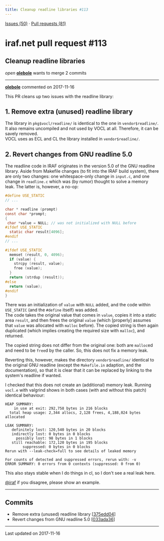 ```yaml
---
title: Cleanup readline libraries #113
---
```


[Issues (50)](https://iraf-community.github.io/iraf-v216/issues) · [Pull requests (81)](https://iraf-community.github.io/iraf-v216/issues/pulls)

# iraf.net pull request #113
## Cleanup readline libraries
*open* **[olebole](https://github.com/olebole)** wants to merge 2 commits

- - - -

**[olebole](https://github.com/olebole)** commented on 2017-11-16

This PR cleans up two issues with the readline library:  
  
## 1. Remove extra (unused) readline library  
      
The library in `pkg$vocl/readline/` is identical to the one in `vendor$readline/`. It also remains uncompiled and not used by VOCL at all. Therefore, it can be savely removed.  
VOCL uses as ECL and CL the library installed in `vendor$readline/`.  
  
## 2. Revert changes from GNU readline 5.0  
  
The readline code in IRAF originates in the version 5.0 of the GNU readline library. Aside from Makefile changes (to fit into the IRAF build system), there are only two changes: one whitespace-only change in `input.c`, and one change in `readline.c` which was (by rumor) thought to solve a memory leak. The latter is, however, a no-op:  
  
```C  
#define USE_STATIC  
// ...  
  
char * readline (prompt)  
const char *prompt;  
{  
 char *value = NULL; // was not initialized with NULL before  
#ifdef USE_STATIC  
  static char result[4096];  
#endif  
// ...  
      
#ifdef USE_STATIC  
  memset (result, 0, 4096);  
  if (value) {  
    strcpy (result, value);  
    free (value);  
  }  
  return (strdup (result));  
#else  
  return (value);  
#endif  
}  
```  
  
There was an initialization of `value` with `NULL` added, and the code within `USE_STATIC` (and the `#define` itself) was added.  
The code takes the original value that comes in `value`, copies it into a static area `result`, and then frees the original `value` (which [properly] assumes that `value` was allocated with `malloc` before). The copied string is then again duplicated (which implies creating the required size with `malloc`), and returned.  
  
The copied string does not differ from the original one: both are `malloc`ed and need to be `free`d by the caller. So, this does not fix a memory leak.  
  
Reverting this, however, makes the directory `vendor$readline/` identical to the original GNU readline (except the `Makefile.in` adaption, and the documentation), so that it is clear that it can be replaced by linking to the system's readline if wanted.  
  
I checked that this does not create an (additional) memory leak. Running `vocl.e` with valgrind shows in both cases (with and without this patch) identical behaviour:  
  
```  
HEAP SUMMARY:  
    in use at exit: 292,758 bytes in 216 blocks  
  total heap usage: 2,344 allocs, 2,128 frees, 4,188,024 bytes allocated  
  
LEAK SUMMARY:  
   definitely lost: 120,540 bytes in 20 blocks  
   indirectly lost: 0 bytes in 0 blocks  
     possibly lost: 98 bytes in 1 blocks  
   still reachable: 172,120 bytes in 195 blocks  
        suppressed: 0 bytes in 0 blocks  
Rerun with --leak-check=full to see details of leaked memory  
  
For counts of detected and suppressed errors, rerun with: -v  
ERROR SUMMARY: 0 errors from 0 contexts (suppressed: 0 from 0)  
```  
  
This also stays stable when I do things in cl, so I don't see a real leak here.  
  
[@iraf](https://github.com/iraf) if you disagree, please show an example.
- - - -

## Commits

* Remove extra (unused) readline library [[375edd04](https://github.com/iraf-community/iraf/commit/375edd04a141035654379eed91c39ab41888400f)]
* Revert changes from GNU readline 5.0 [[033ada36](https://github.com/iraf-community/iraf/commit/033ada36d55450ce09eb3ab2ad69817446e3226d)]

- - - -

Last updated on 2017-11-16
